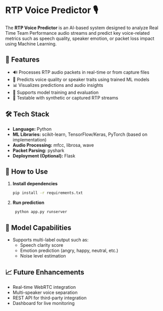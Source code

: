 
# RTP Voice Predictor 🎙️

The **RTP Voice Predictor** is an AI-based system designed to analyze Real Time Team Performance audio streams and predict key voice-related metrics such as speech quality, speaker emotion, or packet loss impact using Machine Learning.

## 🚀 Features

- 🔊 Processes RTP audio packets in real-time or from capture files 
- 🤖 Predicts voice quality or speaker traits using trained ML models
- 📊 Visualizes predictions and audio insights
- 🧠 Supports model training and evaluation
- 🧪 Testable with synthetic or captured RTP streams

## 🛠️ Tech Stack

- **Language:** Python
- **ML Libraries:** scikit-learn, TensorFlow/Keras, PyTorch (based on implementation)
- **Audio Processing:** mfcc, librosa, wave
- **Packet Parsing:** pyshark
- **Deployment (Optional):** Flask 



## 🧪 How to Use

1. **Install dependencies**
   ```bash
   pip install -r requirements.txt
   ```

2. **Run prediction**
   ```bash
    python app.py runserver
   ```


## 🔮 Model Capabilities

- Supports multi-label output such as:
  - Speech clarity score
  - Emotion prediction (angry, happy, neutral, etc.)
  - Noise level estimation

## 📈 Future Enhancements

- Real-time WebRTC integration
- Multi-speaker voice separation
- REST API for third-party integration
- Dashboard for live monitoring

